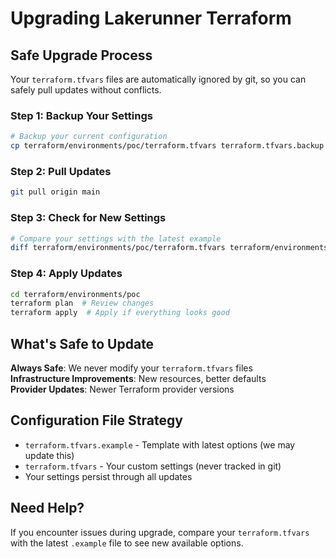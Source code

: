 # Upgrading Lakerunner Terraform

## Safe Upgrade Process

Your `terraform.tfvars` files are automatically ignored by git, so you can safely pull updates without conflicts.

### Step 1: Backup Your Settings
```bash
# Backup your current configuration
cp terraform/environments/poc/terraform.tfvars terraform.tfvars.backup
```

### Step 2: Pull Updates
```bash
git pull origin main
```

### Step 3: Check for New Settings
```bash
# Compare your settings with the latest example
diff terraform/environments/poc/terraform.tfvars terraform/environments/poc/terraform.tfvars.example
```

### Step 4: Apply Updates
```bash
cd terraform/environments/poc
terraform plan  # Review changes
terraform apply  # Apply if everything looks good
```

## What's Safe to Update

**Always Safe**: We never modify your `terraform.tfvars` files  
**Infrastructure Improvements**: New resources, better defaults  
**Provider Updates**: Newer Terraform provider versions  

## Configuration File Strategy

- `terraform.tfvars.example` - Template with latest options (we may update this)
- `terraform.tfvars` - Your custom settings (never tracked in git)
- Your settings persist through all updates

## Need Help?

If you encounter issues during upgrade, compare your `terraform.tfvars` with the latest `.example` file to see new available options.
